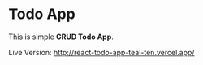 # Todo App

This is simple **CRUD Todo App**.

Live Version: http://react-todo-app-teal-ten.vercel.app/
